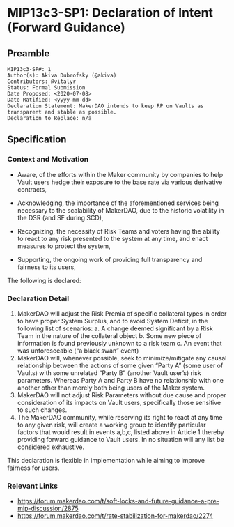 # MIP13c3-SP1: Declaration of Intent (Forward Guidance)

## Preamble
```
MIP13c3-SP#: 1
Author(s): Akiva Dubrofsky (@akiva)
Contributors: @vitalyr
Status: Formal Submission
Date Proposed: <2020-07-08>
Date Ratified: <yyyy-mm-dd>
Declaration Statement: MakerDAO intends to keep RP on Vaults as  transparent and stable as possible.
Declaration to Replace: n/a
```

## Specification

### Context and Motivation

- Aware, of the efforts within the Maker community by companies to help Vault users hedge their exposure to the base rate via various derivative contracts,

- Acknowledging, the importance of the aforementioned services being necessary to the scalability of MakerDAO, due to the historic volatility in the DSR (and SF during SCD),

- Recognizing, the necessity of Risk Teams and voters having the ability to react to any risk presented to the system at any time, and enact measures to protect the system,

- Supporting, the ongoing work of providing full transparency and fairness to its users, 

The following is declared:

### Declaration Detail

1. MakerDAO will adjust the Risk Premia of specific collateral types in order to have proper System Surplus, and to avoid System Deficit, in the following list of scenarios:
a. A change deemed significant by a Risk Team in the nature of the collateral object
b. Some new piece of information is found previously unknown to a risk team
c. An event that was unforeseeable (“a black swan” event)
2. MakerDAO will, whenever possible, seek to minimize/mitigate any causal relationship between the actions of some given “Party A” (some user of Vaults) with some unrelated “Party B” (another Vault user’s) risk parameters. Whereas Party A and Party B have no relationship with one another other than merely both being users of the Maker system.
3. MakerDAO will not adjust Risk Parameters without due cause and proper consideration of its impacts on Vault users, specifically those sensitive to such changes.
4. The MakerDAO community, while reserving its right to react at any time to any given risk, will create a working group to identify particular factors that would result in events a,b,c, listed above in Article 1 thereby providing forward guidance to Vault users. In no situation will any list be considered exhaustive.

This declaration is flexible in implementation while aiming to improve fairness for users.

### Relevant Links
- https://forum.makerdao.com/t/soft-locks-and-future-guidance-a-pre-mip-discussion/2875
- https://forum.makerdao.com/t/rate-stabilization-for-makerdao/2274
